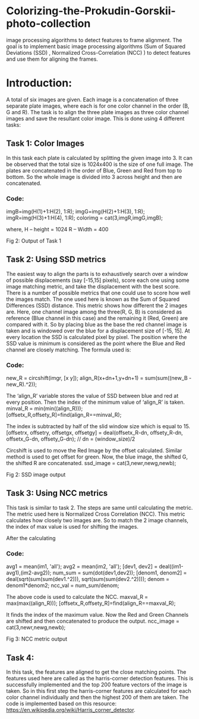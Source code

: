 # Colorizing-the-Prokudin-Gorskii-photo-collection
image processing algorithms to detect features to frame alignment. The goal is to implement basic image processing algorithms (Sum of Squared Deviations (SSD) , Normalized Cross-Correlation (NCC) ) to detect features and use them for aligning the frames.

# Introduction:
A total of six images are given. Each image is a concatenation of three separate plate images, where each is for one color channel in the order (B, G and R). The task is to align the three plate images as three color channel images and save the resultant color image.
This is done using 4 different tasks:

## Task 1: Color Images
In this task each plate is calculated by splitting the given image into 3. It can be observed that the total size is 1024x400 is the size of one full image. The plates are concatenated in the order of Blue, Green and Red from top to bottom. So the whole image is divided into 3 across height and then are concatenated. 
### Code:

   imgB=img(H(1)+1:H(2), 1:R);
   imgG=img(H(2)+1:H(3), 1:R);
   imgR=img(H(3)+1:H(4), 1:R);
colorimg = cat(3,imgR,imgG,imgB);


where, H – height = 1024
R – Width = 400
 

Fig 2: Output of Task 1

## Task 2: Using SSD metrics
The easiest way to align the parts is to exhaustively search over a window of possible displacements (say [-15,15] pixels), score each one using some image matching metric, and take the displacement with the best score. There is a number of possible metrics that one could use to score how well the images match. The one used here is known as the Sum of Squared Differences (SSD) distance. This metric shows how different the 2 images are.
Here, one channel image among the three(R, G, B) is considered as reference (Blue channel in this case) and the remaining it (Red, Green) are compared with it. 
So by placing blue as the base the red channel image is taken and is windowed over the blue for a displacement size of [-15, 15]. At every location the SSD is calculated pixel by pixel. The position where the SSD value is minimum is considered as the point where the Blue and Red channel are closely matching. 
The formula used is:
 
### Code:
new_R =  circshift(imgr, [x y]); 
align_R(x+dn+1,y+dn+1) = sum(sum((new_B - new_R).^2));

The ‘align_R’ variable stores the value of SSD between blue and red at every position. Then the index of the minimum value of ‘align_R’ is taken. 
minval_R = min(min((align_R)));
[offsetx_R,offsety_R]=find(align_R==minval_R);

The index is subtracted by half of the slid window size which is equal to 15.
[offsetrx, offsetry, offsetgx, offsetgy] = deal(offsetx_R-dn, offsety_R-dn, offsetx_G-dn, offsety_G-dn); // dn = (window_size)/2

Circshift is used to move the Red Image by the offset calculated. Similar method is used to get offset for green. Now, the blue image, the shifted G, the shifted R are concatenated.
   ssd_image = cat(3,newr,newg,newb);


 
Fig 2: SSD image output

## Task 3: Using NCC metrics
This task is similar to task 2. The steps are same until calculating the metric. The metric used here is Normalized Cross Correlation (NCC). This metric calculates how closely two images are. So to match the 2 image channels, the index of max value is used for shifting the images.
 
After the calculating 
### Code:
  avg1 = mean(im1, 'all');
  avg2 = mean(im2, 'all');
  [dev1, dev2] = deal((im1-avg1),(im2-avg2));
  num_sum = sum(dot(dev1,dev2));
  [denom1, denom2] = deal(sqrt(sum(sum(dev1.^2))), sqrt(sum(sum(dev2.^2))));
  denom = denom1*denom2;
  ncc_val = num_sum/denom;

The above code is used to calculate the NCC.
  maxval_R = max(max((align_R)));
  [offsetx_R,offsety_R]=find(align_R==maxval_R);

It finds the index of the maximum value.
Now the Red and Green Channels are shifted and then concatenated to produce the output.
  ncc_image = cat(3,newr,newg,newb);

 
Fig 3: NCC metric output

## Task 4:
In this task, the features are aligned to get the close matching points. The features used here are called as the harris-corner detection features. This is successfully implemented and the top 200 feature vectors of the image is taken. So in this first step the harris-corner features are calculated for each color channel individually and then the highest 200 of them are taken. The code is implemented based on this resource: https://en.wikipedia.org/wiki/Harris_corner_detector.
 


